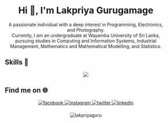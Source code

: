 <h1 align="center">Hi 👋, I'm Lakpriya Gurugamage</h1>
<p align="center">A passionate individual with a deep interest in Programming, Electronics, and Photography.</br>
Currently, I am an undergraduate at Wayamba University of Sri Lanka, pursuing studies in Computing and Information Systems, Industrial Management, Mathematics and Mathematical Modelling, and Statistics.</p>

## Skills 🚀
<div align="center">
	<img src="https://img.shields.io/badge/Java-ED8B00?style=for-the-badge&logo=openjdk&logoColor=white">
</div>

## Find me on 🌐
<div align="center">
  <a href="https://www.facebook.com/lakpriyaguru/" target="_blank">
  <img src="https://img.shields.io/badge/Facebook-1877F2?style=for-the-badge&logo=facebook&logoColor=white" alt="facebook" style="margin-bottom: 5px;" />
  </a>
  <a href="https://www.instagram.com/lakpriyaguru/" target="_blank">
  <img src="https://img.shields.io/badge/Instagram-E4405F?style=for-the-badge&logo=instagram&logoColor=white" alt="instagram" style="margin-bottom: 5px;" />
  </a>
  <a href="https://twitter.com/lakpriya_guru" target="_blank">
  <img src="https://img.shields.io/badge/Twitter-1DA1F2?style=for-the-badge&logo=twitter&logoColor=white" alt="twitter" style="margin-bottom: 5px;" />
  </a>
  <a href="https://www.linkedin.com/in/lakpriyaguru/" target="_blank">
  <img src="https://img.shields.io/badge/LinkedIn-0077B5?style=for-the-badge&logo=linkedin&logoColor=white" alt="linkedin" style="margin-bottom: 5px;" />
  </a>
</div>

</br>

<div align="center">
  <img src="https://komarev.com/ghpvc/?username=lakpriyaguru&label=Profile%20views&color=357ec7&style=flat" alt="lakpriyaguru" />
</div>
